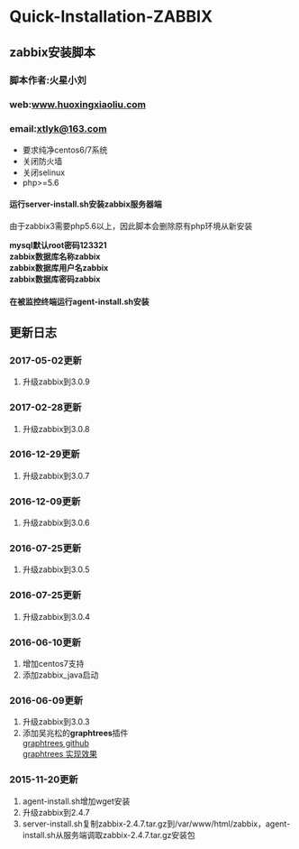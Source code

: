 # Quick-Installation-ZABBIX

## zabbix安装脚本
### 脚本作者:火星小刘 
### web:www.huoxingxiaoliu.com 
### email:xtlyk@163.com

 * 要求纯净centos6/7系统
 * 关闭防火墙
 * 关闭selinux
 * php>=5.6
 
#### 运行**server-install.sh**安装zabbix服务器端
由于zabbix3需要php5.6以上，因此脚本会删除原有php环境从新安装  
  
**mysql默认root密码123321**  
**zabbix数据库名称zabbix**  
**zabbix数据库用户名zabbix**  
**zabbix数据库密码zabbix**  

#### 在被监控终端运行**agent-install.sh**安装

## 更新日志

### 2017-05-02更新
1. 升级zabbix到3.0.9

### 2017-02-28更新
1. 升级zabbix到3.0.8

### 2016-12-29更新
1. 升级zabbix到3.0.7

### 2016-12-09更新
1. 升级zabbix到3.0.6

### 2016-07-25更新
1. 升级zabbix到3.0.5

### 2016-07-25更新
1. 升级zabbix到3.0.4

### 2016-06-10更新  
1. 增加centos7支持  
2. 添加zabbix_java启动  

### 2016-06-09更新  
1. 升级zabbix到3.0.3  
2. 添加吴兆松的**graphtrees**插件  
[graphtrees github](https://github.com/OneOaaS/graphtrees)  
[graphtrees 实现效果](http://t.cn/RqAeAxT)  

### 2015-11-20更新  
1. agent-install.sh增加wget安装  
2. 升级zabbix到2.4.7  
3. server-install.sh复制zabbix-2.4.7.tar.gz到/var/www/html/zabbix，agent-install.sh从服务端调取zabbix-2.4.7.tar.gz安装包
